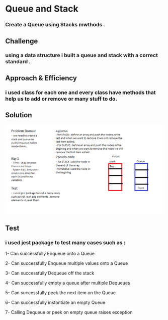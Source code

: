 # Queue and Stack

### Create a Queue using Stacks mwthods .

## Challenge

### using a data structure i built a queue and stack with a correct standard .

## Approach & Efficiency

### i used class for each one and every class have methods that help us to add or remove or many stuff to do.

## Solution

![whiteboard](../assets/QS.png)

## Test

### i used jest package to test many cases such as :

1- Can successfully Enqueue onto a Queue

2- Can successfully Enqueue multiple values onto a Queue

3- Can successfully Dequeue off the stack

4- Can successfully empty a queue after multiple Dequeues

5- Can successfully peek the next item on the Queue

6- Can successfully instantiate an empty Queue

7- Calling Dequeue or peek on empty queue raises exception